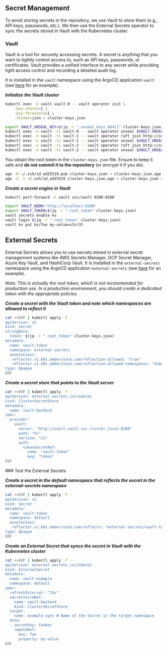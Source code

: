 ## Secret Management

To avoid storing secrets in the repository, we use Vault to store them (e.g., API keys, passwords, etc.). We then use the External Secrets operator to sync the secrets stored in Vault with the Kubernetes cluster.

### Vault

Vault is a tool for securely accessing secrets. A secret is anything that you want to tightly control access to, such as API keys, passwords, or certificates. Vault provides a unified interface to any secret while providing tight access control and recording a detailed audit log.

It is installed in the `vault` namespace using the ArgoCD application `vault` (see [here](https://github.com/qjoly/homelab/blob/3fc5c2fa7269afa87d6800083cbb2a0329e68cd8/lungo/system/vault.yaml) for an example).


***Initialize the Vault cluster***

```bash
kubectl exec -n vault vault-0 -- vault operator init \
    -key-shares=1 \
    -key-threshold=1 \
    -format=json > cluster-keys.json

export VAULT_UNSEAL_KEY=$(jq -r ".unseal_keys_b64[]" cluster-keys.json)
kubectl exec -n vault -ti vault-0 -- vault operator unseal $VAULT_UNSEAL_KEY
kubectl exec -n vault -ti vault-1 -- vault operator raft join http://vault-0.vault-internal:8200
kubectl exec -n vault -ti vault-1 -- vault operator unseal $VAULT_UNSEAL_KEY
kubectl exec -n vault -ti vault-2 -- vault operator raft join http://vault-0.vault-internal:8200
kubectl exec -n vault -ti vault-2 -- vault operator unseal $VAULT_UNSEAL_KEY
```

You obtain the root token in the `cluster-keys.json` file. Ensure to keep it safe and **do not commit it to the repository** (or encrypt it if you do).

```bash
age -R ~/.ssh/id_ed25519.pub cluster-keys.json > cluster-keys.json.age # Encrypt the file
age -d -i ~/.ssh/id_ed25519 cluster-keys.json.age > cluster-keys.json # Decrypt the file
```

***Create a secret engine in Vault***
```bash 
kubectl port-forward -n vault svc/vault 8200:8200 
```

```bash
export VAULT_ADDR="http://localhost:8200"
export VAULT_TOKEN=$(jq -r ".root_token" cluster-keys.json)
vault secrets enable kv
vault login $(jq -r ".root_token" cluster-keys.json) 
vault kv put kv/foo my-value=s3cr3t
```

## External Secrets

External Secrets allows you to use secrets stored in external secret management systems like AWS Secrets Manager, GCP Secret Manager, Azure Key Vault, and HashiCorp Vault. It is installed in the `external-secrets` namespace using the ArgoCD application `external-secrets` (see [here](https://github.com/qjoly/homelab/blob/3fc5c2fa7269afa87d6800083cbb2a0329e68cd8/lungo/system/external-secret.yaml) for an example).

*Note: This is actually the root token, which is not recommended for production use. In a production environment, you should create a dedicated token with the appropriate policies.*

***Create a secret with the Vault token and note which namespaces are allowed to reflect it***
```bash
cat <<EOF | kubectl apply -f -
apiVersion: v1
kind: Secret
stringData:
  token: $(jq -r ".root_token" cluster-keys.json)
metadata:
  name: vault-token
  namespace: external-secrets
  annotations:
   reflector.v1.k8s.emberstack.com/reflection-allowed: "true"
   reflector.v1.k8s.emberstack.com/reflection-allowed-namespaces: "kube-system,cert-manager-infomaniak,kube-system"
type: Opaque
EOF
```

***Create a secret store that points to the Vault server***
```bash
cat <<EOF | kubectl apply -f -
apiVersion: external-secrets.io/v1beta1
kind: ClusterSecretStore
metadata:
  name: vault-backend
spec:
  provider:
    vault:
      server: "http://vault.vault.svc.cluster.local:8200"
      path: "kv"
      version: "v1"
      auth:
        tokenSecretRef:
          name: "vault-token"
          key: "token"
EOF
```

### Test the External Secrets


***Create a secret in the default namespace that reflects the secret in the external-secrets namespace***
```bash
cat <<EOF | kubectl apply -f -
apiVersion: v1
kind: Secret
metadata:
  name: vault-token
  namespace: default
  annotations:
   reflector.v1.k8s.emberstack.com/reflects: "external-secrets/vault-token"
type: Opaque
EOF
```

***Create an External Secret that syncs the secret in Vault with the Kubernetes cluster***
```bash
cat <<EOF | kubectl apply -f -
apiVersion: external-secrets.io/v1beta1
kind: ExternalSecret
metadata:
  name: vault-example
  namespace: default
spec:
  refreshInterval: "15s"
  secretStoreRef:
    name: vault-backend
    kind: ClusterSecretStore
  target:
    name: example-sync # Name of the Secret in the target namespace
  data:
  - secretKey: foobar
    remoteRef:
      key: foo
      property: my-value
EOF
```





